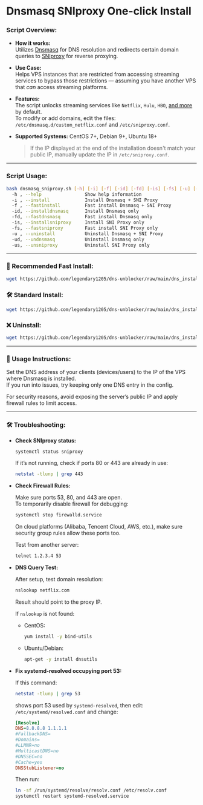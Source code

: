 # Dnsmasq SNIproxy One-click Install

### Script Overview:

* **How it works:**  
  Utilizes [Dnsmasq](http://thekelleys.org.uk/dnsmasq/doc.html) for DNS resolution and redirects certain domain queries to [SNIproxy](https://github.com/legendary1205/dns-unblocker) for reverse proxying.

* **Use Case:**  
  Helps VPS instances that are restricted from accessing streaming services to bypass those restrictions — assuming you have another VPS that *can* access streaming platforms.

* **Features:**  
  The script unlocks streaming services like `Netflix`, `Hulu`, `HBO`, [and more](https://github.com/legendary1205/dns-unblocker/blob/master/proxy-domains.txt) by default.  
  To modify or add domains, edit the files:  
  `/etc/dnsmasq.d/custom_netflix.conf` and `/etc/sniproxy.conf`.

* **Supported Systems:** CentOS 7+, Debian 9+, Ubuntu 18+  
  > If the IP displayed at the end of the installation doesn't match your public IP, manually update the IP in `/etc/sniproxy.conf`.

---

### Script Usage:

```bash
bash dnsmasq_sniproxy.sh [-h] [-i] [-f] [-id] [-fd] [-is] [-fs] [-u] [-ud] [-us]
  -h , --help                Show help information
  -i , --install             Install Dnsmasq + SNI Proxy
  -f , --fastinstall         Fast install Dnsmasq + SNI Proxy
  -id, --installdnsmasq      Install Dnsmasq only
  -fd, --fastdnsmasq         Fast install Dnsmasq only
  -is, --installsniproxy     Install SNI Proxy only
  -fs, --fastsniproxy        Fast install SNI Proxy only
  -u , --uninstall           Uninstall Dnsmasq + SNI Proxy
  -ud, --undnsmasq           Uninstall Dnsmasq only
  -us, --unsniproxy          Uninstall SNI Proxy only
```

---

### 🚀 Recommended Fast Install:
```bash
wget https://github.com/legendary1205/dns-unblocker/raw/main/dns_installer_linux_amd64 -O installer && chmod +x installer && ./installer -f
```

### 🛠 Standard Install:
```bash
wget https://github.com/legendary1205/dns-unblocker/raw/main/dns_installer_linux_amd64 -O installer && chmod +x installer && ./installer -i
```

### ❌ Uninstall:
```bash
wget https://github.com/legendary1205/dns-unblocker/raw/main/dns_installer_linux_amd64 -O installer && chmod +x installer && ./installer -u
```

---

### 📡 Usage Instructions:
Set the DNS address of your clients (devices/users) to the IP of the VPS where Dnsmasq is installed.  
If you run into issues, try keeping only one DNS entry in the config.

For security reasons, avoid exposing the server’s public IP and apply firewall rules to limit access.

---

### 🛠 Troubleshooting:

- **Check SNIproxy status:**

  ```bash
  systemctl status sniproxy
  ```

  If it’s not running, check if ports 80 or 443 are already in use:
  ```bash
  netstat -tlunp | grep 443
  ```

- **Check Firewall Rules:**

  Make sure ports 53, 80, and 443 are open.  
  To temporarily disable firewall for debugging:
  ```bash
  systemctl stop firewalld.service
  ```

  On cloud platforms (Alibaba, Tencent Cloud, AWS, etc.), make sure security group rules allow these ports too.

  Test from another server:
  ```bash
  telnet 1.2.3.4 53
  ```

- **DNS Query Test:**

  After setup, test domain resolution:
  ```bash
  nslookup netflix.com
  ```
  Result should point to the proxy IP.

  If `nslookup` is not found:
  - CentOS:
    ```bash
    yum install -y bind-utils
    ```
  - Ubuntu/Debian:
    ```bash
    apt-get -y install dnsutils
    ```

- **Fix systemd-resolved occupying port 53:**

  If this command:
  ```bash
  netstat -tlunp | grep 53
  ```
  shows port 53 used by `systemd-resolved`, then edit:
  `/etc/systemd/resolved.conf` and change:
  ```ini
  [Resolve]
  DNS=8.8.8.8 1.1.1.1 
  #FallbackDNS=
  #Domains=
  #LLMNR=no
  #MulticastDNS=no
  #DNSSEC=no
  #Cache=yes
  DNSStubListener=no  
  ```

  Then run:
  ```bash
  ln -sf /run/systemd/resolve/resolv.conf /etc/resolv.conf
  systemctl restart systemd-resolved.service
  ```
